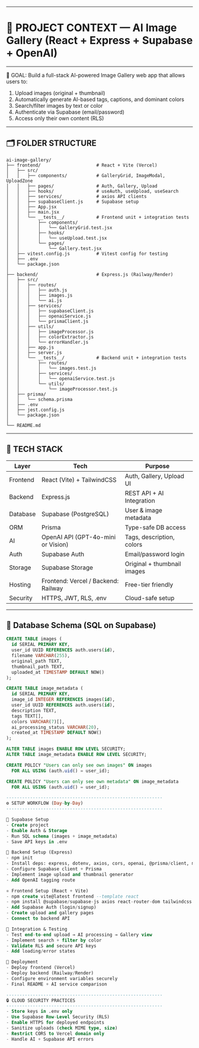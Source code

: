 ***
# 🧠 PROJECT CONTEXT — AI Image Gallery (React + Express + Supabase + OpenAI)
***

🎯 GOAL:
Build a full-stack AI-powered Image Gallery web app that allows users to:
1. Upload images (original + thumbnail)
2. Automatically generate AI-based tags, captions, and dominant colors
3. Search/filter images by text or color
4. Authenticate via Supabase (email/password)
5. Access only their own content (RLS)

-----------------------------------------------------------
🗂️ FOLDER STRUCTURE
-----------------------------------------------------------
```
ai-image-gallery/
├── frontend/                     # React + Vite (Vercel)
│   ├── src/
│   │   ├── components/           # GalleryGrid, ImageModal, UploadZone
│   │   ├── pages/                # Auth, Gallery, Upload
│   │   ├── hooks/                # useAuth, useUpload, useSearch
│   │   ├── services/             # axios API clients
│   │   ├── supabaseClient.js     # Supabase setup
│   │   ├── App.jsx
│   │   ├── main.jsx
│   │   └── __tests__/            # Frontend unit + integration tests
│   │       ├── components/
│   │       │   └── GalleryGrid.test.jsx
│   │       ├── hooks/
│   │       │   └── useUpload.test.jsx
│   │       └── pages/
│   │           └── Gallery.test.jsx
│   ├── vitest.config.js          # Vitest config for testing
│   ├── .env
│   └── package.json
│
├── backend/                      # Express.js (Railway/Render)
│   ├── src/
│   │   ├── routes/
│   │   │   ├── auth.js
│   │   │   ├── images.js
│   │   │   └── ai.js
│   │   ├── services/
│   │   │   ├── supabaseClient.js
│   │   │   ├── openaiService.js
│   │   │   └── prismaClient.js
│   │   ├── utils/
│   │   │   ├── imageProcessor.js
│   │   │   ├── colorExtractor.js
│   │   │   └── errorHandler.js
│   │   ├── app.js
│   │   ├── server.js
│   │   └── __tests__/            # Backend unit + integration tests
│   │       ├── routes/
│   │       │   └── images.test.js
│   │       ├── services/
│   │       │   └── openaiService.test.js
│   │       └── utils/
│   │           └── imageProcessor.test.js
│   ├── prisma/
│   │   └── schema.prisma
│   ├── .env
│   ├── jest.config.js
│   └── package.json
│
└── README.md
```
-----------------------------------------------------------
🧩 TECH STACK
-----------------------------------------------------------

| Layer | Tech | Purpose |
|-------|------|----------|
| Frontend | React (Vite) + TailwindCSS | Auth, Gallery, Upload UI |
| Backend | Express.js | REST API + AI Integration |
| Database | Supabase (PostgreSQL) | User & image metadata |
| ORM | Prisma | Type-safe DB access |
| AI | OpenAI API (GPT-4o-mini or Vision) | Tags, description, colors |
| Auth | Supabase Auth | Email/password login |
| Storage | Supabase Storage | Original + thumbnail images |
| Hosting | Frontend: Vercel / Backend: Railway | Free-tier friendly |
| Security | HTTPS, JWT, RLS, .env | Cloud-safe setup |

-----------------------------------------------------------
🧱 Database Schema (SQL on Supabase)
-----------------------------------------------------------

```sql
CREATE TABLE images (
  id SERIAL PRIMARY KEY,
  user_id UUID REFERENCES auth.users(id),
  filename VARCHAR(255),
  original_path TEXT,
  thumbnail_path TEXT,
  uploaded_at TIMESTAMP DEFAULT NOW()
);

CREATE TABLE image_metadata (
  id SERIAL PRIMARY KEY,
  image_id INTEGER REFERENCES images(id),
  user_id UUID REFERENCES auth.users(id),
  description TEXT,
  tags TEXT[],
  colors VARCHAR(7)[],
  ai_processing_status VARCHAR(20),
  created_at TIMESTAMP DEFAULT NOW()
);

ALTER TABLE images ENABLE ROW LEVEL SECURITY;
ALTER TABLE image_metadata ENABLE ROW LEVEL SECURITY;

CREATE POLICY "Users can only see own images" ON images
  FOR ALL USING (auth.uid() = user_id);

CREATE POLICY "Users can only see own metadata" ON image_metadata
  FOR ALL USING (auth.uid() = user_id);

-----------------------------------------------------------
⚙️ SETUP WORKFLOW (Day-by-Day)
-----------------------------------------------------------

🐘 Supabase Setup
- Create project
- Enable Auth & Storage
- Run SQL schema (images + image_metadata)
- Save API keys in .env

🧩 Backend Setup (Express)
- npm init
- Install deps: express, dotenv, axios, cors, openai, @prisma/client, multer, sharp, color-thief-node, supabase-js
- Configure Supabase client + Prisma
- Implement image upload and thumbnail generator
- Add OpenAI tagging route

⚛️ Frontend Setup (React + Vite)
- npm create vite@latest frontend --template react
- npm install @supabase/supabase-js axios react-router-dom tailwindcss
- Add Supabase Auth (login/signup)
- Create upload and gallery pages
- Connect to backend API

🧪 Integration & Testing
- Test end-to-end upload → AI processing → Gallery view
- Implement search + filter by color
- Validate RLS and secure API keys
- Add loading/error states

🚀 Deployment
- Deploy frontend (Vercel)
- Deploy backend (Railway/Render)
- Configure environment variables securely
- Final README + AI service comparison

-----------------------------------------------------------
🔒 CLOUD SECURITY PRACTICES
-----------------------------------------------------------
- Store keys in .env only
- Use Supabase Row-Level Security (RLS)
- Enable HTTPS for deployed endpoints
- Sanitize uploads (check MIME type, size)
- Restrict CORS to Vercel domain only
- Handle AI + Supabase API errors
